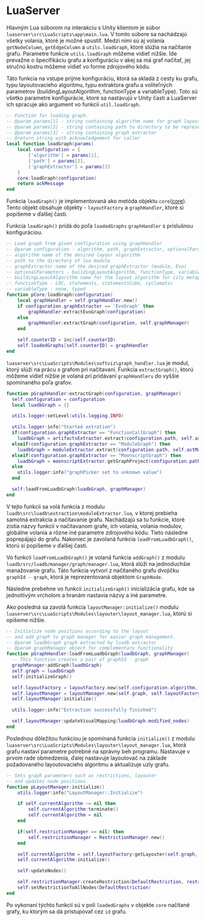# LuaServer

Hlavným Lua súborom na interakciu s Unity klientom je súbor `luaserver\src\LuaScripts\app\main.lua`. V tomto súbore sa nachádzajú všetky volania, ktoré je možné spustiť. Medzi nimi sú aj volania `getNodeColumn`, `getEdgeColumn` a `utils.loadGraph`, ktoré slúžia na načítanie grafu. Parametre funkcie `utils.loadGraph` môžeme vidieť nižšie. Ide prevažne o špecifikáciu grafu a konfiguráciu v akej sa má graf načítať, jej stručnú kostru môžeme vidieť vo forme zdrojového kódu.

Táto funkcia na vstupe prijme konfiguráciu, ktorá sa skladá z cesty ku grafu, typu layoutovacieho algoritmu, typu extraktora grafu a voliteľných parametrov (buildingLayoutAlgorithm, functionType a variableType). Toto sú všetko parametre konfigurácie, ktoré sa nastavujú v Unity časti a LuaServer ich spracuje ako argument vo funkcii `util.loadGraph`.

```lua
-- Function for loading graph.
-- @param params[1] - string containing algorithm name for graph layouting
-- @param params[2] - string containing path to directory to be represented as graph
-- @param params[3] - string containing graph extractor
-- @return string with acknowledgement for caller
local function loadGraph(params)
    local configuration = {
        ['algorithm'] = params[1],
        ['path'] = params[2],
        ['graphExtractor'] = params[3]
    }
    core:loadGraph(configuration)
    return ackMessage
end
```

Funkcia `loadGraph()` je implementovaná ako metóda objektu `core`([core](../../architektura_systemu/moduly_systemu/luaserver.md#core)). Tento objekt obsahuje objekty - `layoutFactory` a `graphHandler`, ktoré si popíšeme v ďalšej časti.

Funkcia `loadGraph()` pridá do poľa `loadedGraphs` `graphHandler` s príslušnou konfiguráciou.

```lua
-- Load graph from given configuration using graphHandler
-- @param configuration - algorithm, path, graphExtractor, optionalParameters
-- algorithm name of the desired layour algorithm
-- path to the directory of lua module
-- graphExtractor name of the desired graphExtractor (module, Evo)
-- optionalParameters - buildingLayoutAlgorithm, functionType, variableType
-- buildingLayoutAlgorithm name for the layout algorithm for city metaphor
-- functionType - LOC, statements, statementsCube, cyclomatic
-- variableType - none, typed
function pCore:loadGraph(configuration)
    local graphHandler = self.graphHandler.new()
    if configuration.graphExtractor == 'EvoGraph' then
        graphHandler:extractEvoGraph(configuration)
    else
        graphHandler:extractGraph(configuration, self.graphManager)
    end

    self.counterID = inc(self.counterID)
    self.loadedGraphs[self.counterID] = graphHandler
end
```

`luaserver\src\LuaScripts\Modules\softviz\graph_handler.lua` je modul, ktorý slúži na prácu s grafom pri načítavaní. Funkcia `extractGraph()`, ktorú môžeme vidieť nižšie je volaná pri pridávaní `graphHandleru` do vyššie spomínaného poľa grafov.

```lua
function pGraphHandler:extractGraph(configuration, graphManager)
  self.configuration = configuration
  local luadbGraph = {}

  utils.logger:setLevel(utils.logging.INFO)

  utils.logger:info("Started extration")
  if(configuration.graphExtractor == "FunctionCallGraph") then
    luadbGraph = artifactsExtractor.extract(configuration.path, self.astMan)
  elseif(configuration.graphExtractor == "ModuleGraph") then
    luadbGraph = moduleExtractor.extract(configuration.path, self.astMan)
  elseif(configuration.graphExtractor == "MoonscriptGraph") then
    luadbGraph = moonscriptExtractor.getGraphProject(configuration.path, self.astMan)
  else
    utils.logger:info("graphPicker set to unknown value")
  end

  self:loadFromLuadbGraph(luadbGraph, graphManager)
end
```

V tejto funkcii sa volá funkcia z modulu `luadb\src\luadb\extraction\moduleExtractor.lua`, v ktorej prebieha samotná extrakcia a načítavanie grafu. Nachádzajú sa tu funkcie, ktoré zistia názvy funkcií v načítavanom grafe, ich volania, volania modulov, globálne volania a rôzne iné parametre zdrojového kódu. Tieto následne poprepájajú do grafu. Nakoniec je zavolaná funkcia `loadFromLuadbGraph()`, ktorú si popíšeme v ďalšej časti.

Vo funkcii `loadFromLuadbGraph()` je volaná funkcia `addGraph()` z modulu `luadb/src/luadb/manager/graph/manager.lua`, ktorá slúži na jednoduchšie manažovanie grafu. Táto funkcia vytvorí z načítaného grafu dvojičku `graphId - graph`, ktorá je reprezentovaná objektom `GraphNode`.

Následne prebehne vo funkcii `initializeGraph()` inicializácia grafu, kde sa jednotlivým vrcholom a hranám nastavia názvy a iné parametre.

Ako posledná sa zavolá funkcia `layoutManager:initialize()` modulu `luaserver\src\LuaScripts\Modules\layouter\layout_manager.lua`, ktorú si opíšeme nižšie.

```lua
-- Initialize node positions according to the layout
-- and add graph to graph manager for easier graph management.
-- @param luadbGraph graph extracted by luadb extractor
-- @param graphManager object for complementary functionality
function pGraphHandler:loadFromLuadbGraph(luadbGraph, graphManager)
  -- This function creates a pair of graphId - graph
  graphManager:addGraph(luadbGraph)
  self.graph = luadbGraph
  self:initializeGraph()

  self.layoutFactory = layoutFactory.new(self.configuration.algorithm, self.configuration.optionalParameters)
  self.layoutManager = layoutManager.new(self.graph, self.layoutFactory)
  self.layoutManager:initialize()

  utils.logger:info("Extraction successfully finished")

  self.layoutManager:updateVisualMapping(luadbGraph.modified_nodes)
end
```

Poslednou dôležitou funkciou je spomínaná funkcia `initialize()` z modulu `luaserver\src\LuaScripts\Modules\layouter\layout_manager.lua`, ktorá grafu nastaví parametre potrebné na správny beh programu. Nastavuje v prvom rade obmedzenia, ďalej nastavuje layoutovač na základe požadovaného layoutovacieho algoritmu a aktualizuje uzly grafu.

```lua
-- Sets graph parameters such as restrictions, layouter
-- and updates node positions.
function pLayoutManager:initialize()
    utils.logger:info("LayoutManager::Initialize")

    if self.currentAlgorithm ~= nil then
        self.currentAlgorithm:terminate()
        self.currentAlgorithm = nil
    end

    if(self.restrictionManager == nil) then
        self.restrictionManager = RestrictionManager.new()
    end

    self.currentAlgorithm = self.layoutFactory:getLayouter(self.graph, self.restrictionManager)
    self.currentAlgorithm:initialize()

    self:updateNodes()

    self.restrictionManager:createRestriction(DefaultRestriction, restrictions.Default())
    self:setRestrictionToAllNodes(DefaultRestriction)
end
```

Po vykonaní týchto funkcií sú v poli `loadedGraphs` v objekte `core` načítané grafy, ku ktorým sa dá pristupovať cez `id` grafu.